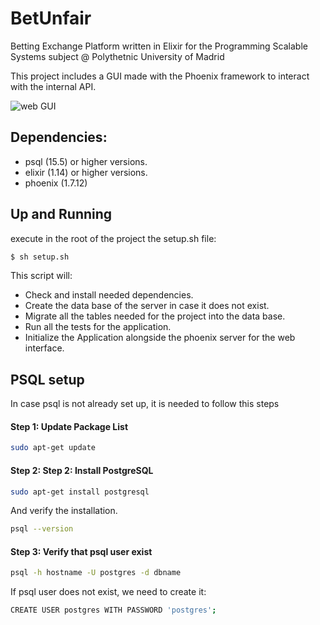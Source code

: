 # BetUnfair

Betting Exchange Platform written in Elixir for the Programming Scalable Systems subject @ Polythetnic University of Madrid

This project includes a GUI made with the Phoenix framework to interact with the internal API.

![web GUI](pictures/web.jpg)

## Dependencies:

- psql (15.5) or higher versions.
- elixir (1.14) or higher versions.
- phoenix (1.7.12)

## Up and Running
execute in the root of the project the setup.sh file:

```sh
$ sh setup.sh
```

This script will:
- Check and install needed dependencies.
- Create the data base of the server in case it does not exist.
- Migrate all the tables needed for the project into the data base.
- Run all the tests for the application.
- Initialize the Application alongside the phoenix server for the web interface.

## PSQL setup
In case psql is not already set up, it is needed to follow this steps

#### Step 1: Update Package List
```sh
sudo apt-get update
```
#### Step 2: Step 2: Install PostgreSQL

```sh
sudo apt-get install postgresql
```
And verify the installation.
```sh
psql --version
```
#### Step 3: Verify that psql user exist
```sh
psql -h hostname -U postgres -d dbname
```
If psql user does not exist, we need to create it:
```sh
CREATE USER postgres WITH PASSWORD 'postgres';
```
